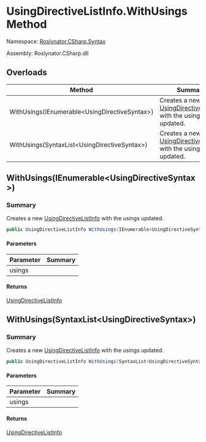 # UsingDirectiveListInfo\.WithUsings Method

Namespace: [Roslynator.CSharp.Syntax](../../README.md)

Assembly: Roslynator\.CSharp\.dll

## Overloads

| Method | Summary |
| ------ | ------- |
| WithUsings\(IEnumerable\<UsingDirectiveSyntax>\) | Creates a new [UsingDirectiveListInfo](../README.md) with the usings updated\. |
| WithUsings\(SyntaxList\<UsingDirectiveSyntax>\) | Creates a new [UsingDirectiveListInfo](../README.md) with the usings updated\. |

## WithUsings\(IEnumerable\<UsingDirectiveSyntax>\)

### Summary

Creates a new [UsingDirectiveListInfo](../README.md) with the usings updated\.

```csharp
public UsingDirectiveListInfo WithUsings(IEnumerable<UsingDirectiveSyntax> usings)
```

#### Parameters

| Parameter | Summary |
| --------- | ------- |
| usings | |

#### Returns

[UsingDirectiveListInfo](../README.md)




## WithUsings\(SyntaxList\<UsingDirectiveSyntax>\)

### Summary

Creates a new [UsingDirectiveListInfo](../README.md) with the usings updated\.

```csharp
public UsingDirectiveListInfo WithUsings(SyntaxList<UsingDirectiveSyntax> usings)
```

#### Parameters

| Parameter | Summary |
| --------- | ------- |
| usings | |

#### Returns

[UsingDirectiveListInfo](../README.md)




